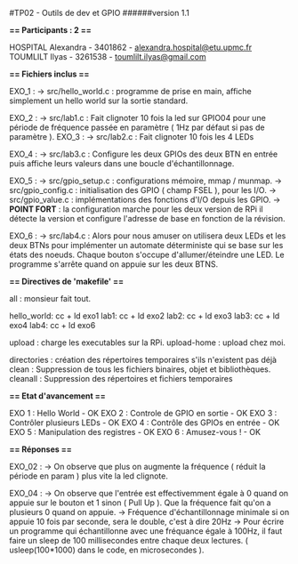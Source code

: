 #TP02 - Outils de dev et GPIO
######version 1.1

**== Participants : 2 ==**

   HOSPITAL Alexandra - 3401862 - <alexandra.hospital@etu.upmc.fr>
   TOUMLILT Ilyas     - 3261538 - <toumlilt.ilyas@gmail.com>
   
**== Fichiers inclus ==**

   EXO_1 :
   -> src/hello_world.c : programme de prise en main, affiche simplement 
      			  un hello world sur la sortie standard.

   EXO_2 :
   -> src/lab1.c : Fait clignoter 10 fois la led sur GPIO04
      		   pour une période de fréquence passée en paramètre
		   ( 1Hz par défaut si pas de paramètre ).
   EXO_3 :
   -> src/lab2.c : Fait clignoter 10 fois les 4 LEDs

   EXO_4 :
   -> src/lab3.c : Configure les deux GPIOs des deux BTN en entrée puis 
      		   affiche leurs valeurs dans une boucle d'échantillonnage.

   EXO_5 :
   -> src/gpio_setup.c : configurations mémoire, mmap / munmap.
   -> src/gpio_config.c : initialisation des GPIO ( champ FSEL ), pour les I/O.
   -> src/gpio_value.c : implémentations des fonctions d'I/O depuis les GPIO.
   -> **POINT FORT** : la configuration marche pour les deux version de RPi
      	    	   il détecte la version et configure l'adresse de base
		   en fonction de la révision.

   EXO_6 :
   -> src/lab4.c : Alors pour nous amuser on utilisera deux LEDs et les deux BTNs
      		   pour implémenter un automate déterministe qui se base 
 		   sur les états des noeuds.
 		   Chaque bouton s'occupe d'allumer/éteindre une LED.
 		   Le programme s'arrête quand on appuie sur les deux BTNS.

**== Directives de 'makefile' ==**

   all : monsieur fait tout.

   hello_world: cc + ld exo1
   lab1: cc + ld exo2
   lab2: cc + ld exo3
   lab3: cc + ld exo4
   lab4: cc + ld exo6

   upload : charge les executables sur la RPi.
   upload-home : upload chez moi.

   directories : création des répertoires temporaires s'ils n'existent pas déjà
   clean : Suppression de tous les fichiers binaires, objet et bibliothèques.
   cleanall : Suppression des répertoires et fichiers temporaires

**== Etat d'avancement ==**

   EXO 1 : Hello World                  - OK
   EXO 2 : Controle de GPIO en sortie   - OK
   EXO 3 : Contrôler plusieurs LEDs     - OK
   EXO 4 : Contrôle des GPIOs en entrée - OK
   EXO 5 : Manipulation des registres   - OK
   EXO 6 : Amusez-vous !                - OK

**== Réponses ==**

   EXO_02 :
   -> On observe que plus on augmente la fréquence ( réduit la période en param )
      plus vite la led clignote.

   EXO_04 :
   -> On observe que l'entrée est effectivemment égale à 0 quand on appuie 
      sur le bouton et 1 sinon ( Pull Up ). Que la fréquence fait qu'on a 
      plusieurs 0 quand on appuie.
   -> Fréquence d'échantillonnage minimale si on appuie 10 fois par seconde,
      sera le double, c'est à dire 20Hz 
   -> Pour écrire un programme qui échantillonne avec une fréquance égale à 100Hz,
      il faut faire un sleep de 100 millisecondes entre chaque deux lectures.
      ( usleep(100*1000) dans le code, en microsecondes ). 